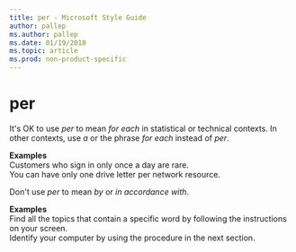 ```yaml
---
title: per - Microsoft Style Guide
author: pallep
ms.author: pallep
ms.date: 01/19/2018
ms.topic: article
ms.prod: non-product-specific
---
```


# per

It's OK to use *per* to mean *for each* in statistical or technical contexts. In other contexts, use *a* or the phrase *for each* instead of *per*.

**Examples**  
Customers who sign in only once a day are rare.  
You can have only one drive letter per network resource.  

Don't use *per* to mean *by* or *in accordance with*.

**Examples**   
Find all the topics that contain a specific word by following the instructions on your screen.  
Identify your computer by using the procedure in the next section. 
